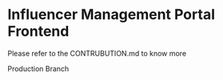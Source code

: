 # Influencer Management Portal Frontend

Please refer to the CONTRUBUTION.md to know more

Production Branch